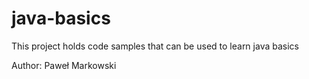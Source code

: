 # java-basics
This project holds code samples that can be used to learn java basics

Author: Paweł Markowski
